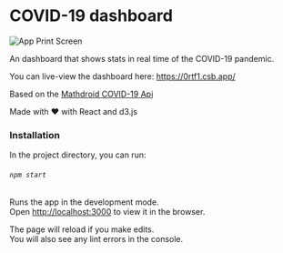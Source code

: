 # COVID-19 dashboard

![App Print Screen](./images/Covid19.png)

An dashboard that shows stats in real time of the COVID-19 pandemic.

You can live-view the dashboard here: https://0rtf1.csb.app/

Based on the [Mathdroid COVID-19 Api](https://github.com/mathdroid/covid-19-api)

Made with :heart: with React and d3.js

### Installation

In the project directory, you can run:

###### `npm start`

Runs the app in the development mode.<br />
Open [http://localhost:3000](http://localhost:3000) to view it in the browser.

The page will reload if you make edits.<br />
You will also see any lint errors in the console.
